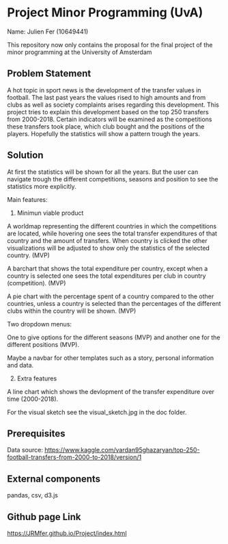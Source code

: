 # Project Minor Programming (UvA)

Name: Julien Fer (10649441)

This repository now only contains the proposal for the final project of the minor programming at the University of Amsterdam

## Problem Statement
A hot topic in sport news is the development of the transfer values in football.
The last past years the values rised to high amounts and from clubs as well as
society complaints arises regarding this development. This project tries to
explain this development based on the top 250 transfers from 2000-2018. Certain
indicators will be examined as the competitions these transfers took place,
which club bought and the positions of the players. Hopefully the statistics
will show a pattern trough the years.

## Solution
At first the statistics will be shown for all the years. But the user can
navigate trough the different competitions, seasons and position to see the
statistics more explicitly.

Main features:

1. Minimun viable product

A worldmap representing the different countries in which the competitions are
located, while hovering one sees the total transfer expenditures of that country
and the amount of transfers. When country is clicked the other visualizations
will be adjusted to show only the statistics of the selected country. (MVP)

A barchart that shows the total expenditure per country, except when a country
is selected one sees the total expenditures per club in country (competition). (MVP)

A pie chart with the percentage spent of a country compared to the other countries,
unless a country is selected than the percentages of the different clubs within
the country will be shown. (MVP)

Two dropdown menus:

One to give options for the different seasons (MVP) and another one for the
different positions (MVP).

Maybe a navbar for other templates such as a story, personal information and data.


2. Extra features

A line chart which shows the devlopment of the transfer expenditure over time (2000-2018).

For the visual sketch see the visual_sketch.jpg in the doc folder.

## Prerequisites
Data source: https://www.kaggle.com/vardan95ghazaryan/top-250-football-transfers-from-2000-to-2018/version/1

## External components
pandas, csv, d3.js

## Github page Link
https://JRMfer.github.io/Project/index.html
